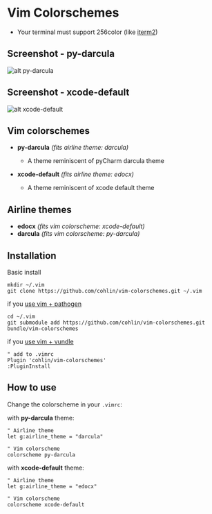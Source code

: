# Vim Colorschemes

- Your terminal must support 256color (like [iterm2](https://www.iterm2.com/))


Screenshot - py-darcula
-----------------------

![alt py-darcula](https://github.com/cohlin/vim-colorschemes/raw/master/images/py-darcula.png "py-darcula")

Screenshot - xcode-default
--------------------------

![alt xcode-default](https://github.com/cohlin/vim-colorschemes/raw/master/images/xcode-default.png "xcode-default")

Vim colorschemes
----------------

- **py-darcula** *(fits airline theme: darcula)*
    - A theme reminiscent of pyCharm darcula theme

- **xcode-default** *(fits airline theme: edocx)*
    - A theme reminiscent of xcode default theme


Airline themes
------------

- **edocx** *(fits vim colorscheme: xcode-default)*
- **darcula** *(fits vim colorscheme: py-darcula)*

Installation
------------

Basic install

    mkdir ~/.vim
    git clone https://github.com/cohlin/vim-colorschemes.git ~/.vim

if you [use vim + pathogen](http://vimcasts.org/episodes/synchronizing-plugins-with-git-submodules-and-pathogen/)

    cd ~/.vim
    git submodule add https://github.com/cohlin/vim-colorschemes.git bundle/vim-colorschemes

if you [use vim + vundle](https://github.com/gmarik/vundle)

    " add to .vimrc
    Plugin 'cohlin/vim-colorschemes'
    :PluginInstall


How to use
----------

Change the colorscheme in your `.vimrc`:

with **py-darcula** theme:

    " Airline theme
    let g:airline_theme = "darcula"
    
    " Vim colorscheme
    colorscheme py-darcula
    
with **xcode-default** theme:

    " Airline theme
    let g:airline_theme = "edocx"
    
    " Vim colorscheme
    colorscheme xcode-default
